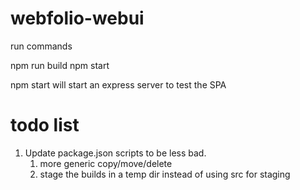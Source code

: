 # webfolio-webui
run commands

npm run build
npm start

npm start will start an express server to test the SPA


# todo list
1) Update package.json scripts to be less bad.
   1) more generic copy/move/delete
   2) stage the builds in a temp dir instead of using src for staging

